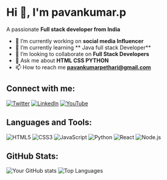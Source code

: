 # Hi 👋, I'm pavankumar.p
A passionate **Full stack developer from India**

- 🔭 I’m currently working on **social media Influencer**
- 🌱 I’m currently learning ** Java full stack Developer**
- 👯 I’m looking to collaborate on **Full Stack Developers**
- 💬 Ask me about **HTML CSS PYTHON**
- 📫 How to reach me **pavankumarpethari@gmail.com**

## Connect with me:
[![Twitter](https://img.shields.io/badge/Twitter-blue?style=for-the-badge&logo=twitter)](https://twitter.com/pavanpethari)
[![LinkedIn](https://img.shields.io/badge/LinkedIn-blue?style=for-the-badge&logo=linkedin)](https://linkedin.com/in/pavanpethari)
[![YouTube](https://img.shields.io/badge/YouTube-red?style=for-the-badge&logo=youtube)](https://youtube.com/pavanpethari)

## Languages and Tools:
![HTML5](https://img.shields.io/badge/-HTML5-E34F26?logo=html5&logoColor=white&style=flat)
![CSS3](https://img.shields.io/badge/-CSS3-1572B6?logo=css3&logoColor=white&style=flat)
![JavaScript](https://img.shields.io/badge/-JavaScript-F7DF1E?logo=javascript&logoColor=black&style=flat)
![Python](https://img.shields.io/badge/-Python-3776AB?logo=python&logoColor=white&style=flat)
![React](https://img.shields.io/badge/-React-61DAFB?logo=react&logoColor=black&style=flat)
![Node.js](https://img.shields.io/badge/-Node.js-339933?logo=node.js&logoColor=white&style=flat)

## GitHub Stats:
![Your GitHub stats](https://github-readme-stats.vercel.app/api?username=yourusername&show_icons=true&theme=radical)
![Top Languages](https://github-readme-stats.vercel.app/api/top-langs/?username=yourusername&layout=compact&theme=radical)
